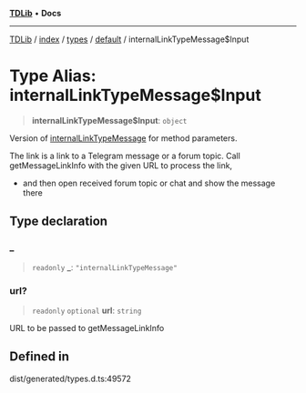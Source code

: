 [**TDLib**](../../../../../../README.md) • **Docs**

***

[TDLib](../../../../../../modules.md) / [index](../../../../../README.md) / [types](../../../README.md) / [default](../README.md) / internalLinkTypeMessage$Input

# Type Alias: internalLinkTypeMessage$Input

> **internalLinkTypeMessage$Input**: `object`

Version of [internalLinkTypeMessage](internalLinkTypeMessage.md) for method parameters.

The link is a link to a Telegram message or a forum topic. Call getMessageLinkInfo with the given URL to process the link,

- and then open received forum topic or chat and show the message there

## Type declaration

### \_

> `readonly` **\_**: `"internalLinkTypeMessage"`

### url?

> `readonly` `optional` **url**: `string`

URL to be passed to getMessageLinkInfo

## Defined in

dist/generated/types.d.ts:49572
